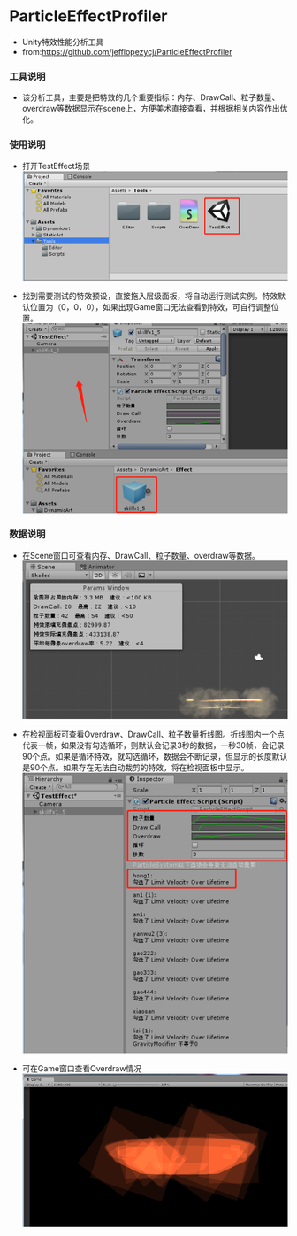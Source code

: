 # ParticleEffectProfiler
* Unity特效性能分析工具
* from:https://github.com/jefflopezycj/ParticleEffectProfiler

### 工具说明
* 该分析工具，主要是把特效的几个重要指标：内存、DrawCall、粒子数量、overdraw等数据显示在scene上，方便美术直接查看，并根据相关内容作出优化。

### 使用说明
- 打开TestEffect场景  
![Image text](https://github.com/V1nChy/UnityTools/blob/master/ParticleEffectProfiler/Document/1.png)

- 找到需要测试的特效预设，直接拖入层级面板，将自动运行测试实例。特效默认位置为（0，0，0），如果出现Game窗口无法查看到特效，可自行调整位置。  
![Image text](https://github.com/V1nChy/UnityTools/blob/master/ParticleEffectProfiler/Document/2.png)
 
### 数据说明
-	在Scene窗口可查看内存、DrawCall、粒子数量、overdraw等数据。  
![Image text](https://github.com/V1nChy/UnityTools/blob/master/ParticleEffectProfiler/Document/3.png)
 
- 在检视面板可查看Overdraw、DrawCall、粒子数量折线图。折线图内一个点代表一帧，如果没有勾选循环，则默认会记录3秒的数据，一秒30帧，会记录90个点。如果是循环特效，就勾选循环，数据会不断记录，但显示的长度默认是90个点。如果存在无法自动裁剪的特效，将在检视面板中显示。  
 ![Image text](https://github.com/V1nChy/UnityTools/blob/master/ParticleEffectProfiler/Document/4.png)

- 可在Game窗口查看Overdraw情况  
 ![Image text](https://github.com/V1nChy/UnityTools/blob/master/ParticleEffectProfiler/Document/5.png)

